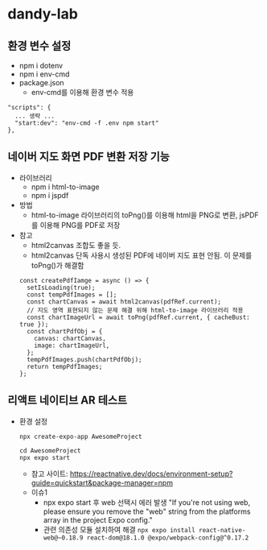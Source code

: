 # dandy-lab
## 환경 변수 설정
+ npm i dotenv
+ npm i env-cmd
+ package.json
  + env-cmd를 이용해 환경 변수 적용
```
"scripts": {
  ... 생략 ...
  "start:dev": "env-cmd -f .env npm start"
},
```
## 네이버 지도 화면 PDF 변환 저장 기능
+ 라이브러리
  + npm i html-to-image
  + npm i jspdf
+ 방법
  + html-to-image 라이브러리의 toPng()를 이용해 html을 PNG로 변환, jsPDF를 이용해 PNG를 PDF로 저장
+ 참고
  + html2canvas 조합도 좋을 듯.
  + html2canvas 단독 사용시 생성된 PDF에 네이버 지도 표현 안됨. 이 문제를 toPng()가 해결함
  ```
  const createPdfIamge = async () => {
    setIsLoading(true);
    const tempPdfImages = [];
    const chartCanvas = await html2canvas(pdfRef.current);
    // 지도 영역 표현되지 않는 문제 해결 위해 html-to-image 라이브러리 적용
    const chartImageUrl = await toPng(pdfRef.current, { cacheBust: true });
    const chartPdfObj = {
      canvas: chartCanvas,
      image: chartImageUrl,
    };
    tempPdfImages.push(chartPdfObj);
    return tempPdfImages;
  };

  ```
## 리액트 네이티브 AR 테스트
+ 환경 설정
  ```
  npx create-expo-app AwesomeProject

  cd AwesomeProject
  npx expo start
  ```
  + 참고 사이트: https://reactnative.dev/docs/environment-setup?guide=quickstart&package-manager=npm
  + 이슈1
    + npx expo start 후 web 선택시 에러 발생 "If you're not using web, please ensure you remove the "web" string from the platforms array in the project Expo config."
    + 관련 의존성 모듈 설치하여 해결
      ``` npx expo install react-native-web@~0.18.9 react-dom@18.1.0 @expo/webpack-config@^0.17.2 ```
  
